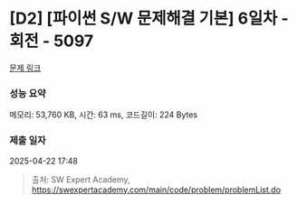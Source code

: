 # [D2] [파이썬 S/W 문제해결 기본] 6일차 - 회전 - 5097 

[문제 링크](https://swexpertacademy.com/main/code/problem/problemDetail.do?contestProbId=AWTVjgHKbn8DFAVT) 

### 성능 요약

메모리: 53,760 KB, 시간: 63 ms, 코드길이: 224 Bytes

### 제출 일자

2025-04-22 17:48



> 출처: SW Expert Academy, https://swexpertacademy.com/main/code/problem/problemList.do